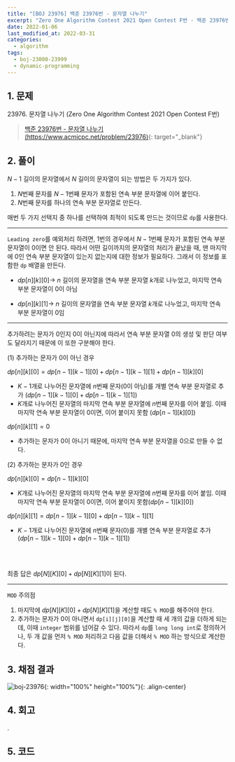 ```yaml
---
title: "[BOJ 23976] 백준 23976번 - 문자열 나누기"
excerpt: "Zero One Algorithm Contest 2021 Open Contest F번 - 백준 23976번 문자열 나누기 풀이"
date: 2022-01-06
last_modified_at: 2022-03-31
categories:
  - algorithm
tags:
  - boj-23000-23999
  - dynamic-programming
---
```


## 1. 문제
$23976$. 문자열 나누기 (Zero One Algorithm Contest 2021 Open Contest F번)

> [백준 23976번 - 문자열 나누기 (https://www.acmicpc.net/problem/23976)](https://www.acmicpc.net/problem/23976){: target="_blank"}

## 2. 풀이

$N-1$ 길이의 문자열에서 $N$ 길이의 문자열이 되는 방법은 두 가지가 있다.

1.	$N$번째 문자를 $N-1$번째 문자가 포함된 연속 부분 문자열에 이어 붙인다.
2.	$N$번째 문자를 하나의 연속 부분 문자열로 만든다.

매번 두 가지 선택지 중 하나를 선택하여 최적이 되도록 만드는 것이므로 `dp`를 사용한다.

---

`Leading zero`를 예외처리 하려면, $1$번의 경우에서 $N-1$번째 문자가 포함된 연속 부분 문자열이 $0$이면 안 된다. 따라서 어떤 길이까지의 문자열의 처리가 끝났을 때, 맨 마지막에 $0$인 연속 부분 문자열이 있는지 없는지에 대한 정보가 필요하다. 그래서 이 정보를 포함한 `dp` 배열을 만든다.

* $dp[n][k][0] \rightarrow$ $n$ 길이의 문자열을 연속 부분 문자열 $k$개로 나누었고, 마지막 연속 부분 문자열이 $0$이 아님

* $dp[n][k][1] \rightarrow$ $n$ 길이의 문자열을 연속 부분 문자열 $k$개로 나누었고, 마지막 연속 부분 문자열이 $0$임

---

추가하려는 문자가 $0$인지 $0$이 아닌지에 따라서 연속 부분 문자열 $0$의 생성 및 판단 여부도 달라지기 때문에 이 또한 구분해야 한다.

$(1)$	추가하는 문자가 $0$이 아닌 경우

$dp[n][k][0] = dp[n-1][k-1][0] + dp[n-1][k-1][1] + dp[n-1][k][0]$

* $K-1$개로 나누어진 문자열에 $n$번째 문자($0$이 아님)를 개별 연속 부분 문자열로 추가 $(dp[n-1][k-1][0] + dp[n-1][k-1][1])$
* $K$개로 나누어진 문자열의 마지막 연속 부분 문자열에 $n$번째 문자를 이어 붙임. 이때 마지막 연속 부분 문자열이 $0$이면, 이어 붙이지 못함 $(dp[n-1][k][0])$

$dp[n][k][1] = 0$

* 추가하는 문자가 $0$이 아니기 때문에, 마지막 연속 부분 문자열을 $0$으로 만들 수 없다.

(2)	추가하는 문자가 $0$인 경우

$dp[n][k][0] = dp[n-1][k][0]$

*	$K$개로 나누어진 문자열의 마지막 연속 부분 문자열에 $n$번째 문자를 이어 붙임. 이때 마지막 연속 부분 문자열이 $0$이면, 이어 붙이지 못함$(dp[n-1][k][0])$

$dp[n][k][1] = dp[n-1][k-1][0] + dp[n-1][k-1][1]$

*	$K-1$개로 나누어진 문자열에 $n$번째 문자($0$)를 개별 연속 부분 문자열로 추가 $(dp[n-1][k-1][0] + dp[n-1][k-1][1])$
<br>
<br>

최종 답은 $dp[N][K][0] + dp[N][K][1]$이 된다.

---

`MOD` 주의점

1.	마지막에 $dp[N][K][0] + dp[N][K][1]$을 계산할 때도 `% MOD`를 해주어야 한다.
1.	추가하는 문자가 $0$이 아니면서 `dp[i][j][0]`을 계산할 때 세 개의 값을 더하게 되는데, 이때 `integer` 범위를 넘어갈 수 있다. 따라서 `dp`를 `long long int`로 정의하거나, 두 개 값을 먼저 `% MOD` 처리하고 다음 값을 더해서 `% MOD` 하는 방식으로 계산한다.

## 3. 채점 결과

![boj-23976](https://user-images.githubusercontent.com/30232837/161004799-6cff06dc-044e-4f34-bab7-12f89ea90e95.png "boj-23976"){: width="100%" height="100%"}{: .align-center}

## 4. 회고

.

## 5. 코드

<script src="https://gist.github.com/BurningFalls/1e96471f09a572a0a5c2b01a8d0b368f.js"></script>